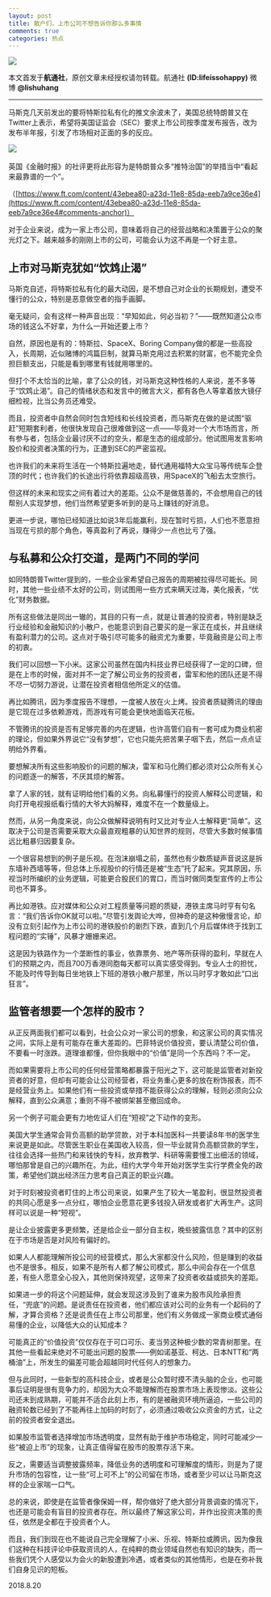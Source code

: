 ```yaml
---
layout: post
title: 散户们，上市公司不想告诉你那么多事情
comments: true
categories: 热点
---
```


![](http://ww1.sinaimg.cn/large/4b91f9d5gy1fugb8fqwavj20rn0g91g6.jpg)

本文首发于**航通社**，原创文章未经授权请勿转载。航通社 **(ID:lifeissohappy)** 微博 **@lishuhang**

---

马斯克几天前发出的要将特斯拉私有化的推文余波未了，美国总统特朗普又在Twitter上表示，希望将美国证监会（SEC）要求上市公司按季度发布报告，改为发布半年报，引发了市场相对正面的多的反应。

​![](http://ww1.sinaimg.cn/large/4b91f9d5gy1fugb8obtbnj20gc0bajt2.jpg)​

英国《金融时报》的社评更将此形容为是特朗普众多“推特治国”的举措当中“看起来最靠谱的一个”。

（[https://www.ft.com/content/43ebea80-a23d-11e8-85da-eeb7a9ce36e4](https://www.ft.com/content/43ebea80-a23d-11e8-85da-eeb7a9ce36e4#comments-anchor)）

对于企业来说，成为一家上市公司，意味着将自己的经营战略和决策置于公众的聚光灯之下。越来越多的刚刚上市的公司，可能会认为这不再是一个好主意。

## 上市对马斯克犹如“饮鸩止渴”

马斯克自述，将特斯拉私有化的最大动因，是不想自己对企业的长期规划，遭受不懂行的公众，特别是恶意做空者的指手画脚。

毫无疑问，会有这样一种声音出现：“早知如此，何必当初？”——既然知道公众市场的钱这么不好拿，为什么一开始还要上市？

自然，原因也是有的：特斯拉、SpaceX、Boring Company做的都是一些高投入，长周期，近似赌博的鸿篇巨制，就算马斯克用过去积累的财富，也不能完全负担巨额支出，只能是看到哪里有钱就用哪里的。

但打个不太恰当的比喻，拿了公众的钱，对马斯克这种性格的人来说，差不多等于“饮鸩止渴”。自己的情绪状态和发言中的微言大义，都有各色人等拿着放大镜仔细检视，比当公务员还难受。

而且，投资者中自然会同时包含短线和长线投资者，而马斯克在做的是试图“驱赶”短期套利者，他很快发现自己很难做到这一点——毕竟对一个大市场而言，所有参与者，包括企业最讨厌不过的空头，都是生态的组成部分。他试图用发言影响股价和投资者决策的行为，正遭到SEC的严密监视。

也许我们的未来将生活在一个特斯拉遍地走，替代通用福特大众宝马等传统车企登顶的时代；也许我们的长途出行将依靠超级高铁，用SpaceX的飞船去太空旅行。

但这样的未来和现实之间有着过大的差距。公众不是做慈善的，不会想用自己的钱帮别人实现梦想，他们当然希望更多听到的是马上赚钱的好消息。

更进一步说，哪怕已经知道比如说3年后能赢利，现在暂时亏损，人们也不愿意担当现在亏损的那个角色，等真盈利了再说，赚得少一点也比亏了强。

## 与私募和公众打交道，是两门不同的学问

如同特朗普Twitter提到的，一些企业家希望自己报告的周期被拉得尽可能长。同时，其他一些业绩不太好的公司，则试图用一些方式来瞒天过海，美化报表，“优化”财务数据。

所有这些做法是同出一辙的，其目的只有一点，就是让普通的投资者，特别是缺乏行业经验和金融知识的小散户，也能意识到自己要买的是一家正在成长，并且继续有盈利潜力的公司。这点对于吸引尽可能多的融资尤为重要，毕竟融资是公司上市的初衷。

我们可以回想一下小米。这家公司虽然在国内科技业界已经获得了一定的口碑，但是在上市的时候，面对并不一定了解公司业务的投资者，雷军和他的团队还是不得不尽一切努力游说，让潜在投资者相信他所定义的估值。

再比如腾讯，因为季度报告不理想，一度被人放在火上烤。投资者质疑腾讯的理由是它现在过多依赖游戏，而游戏有可能会更快地面临天花板。

不管腾讯的投资是否有足够完善的内在逻辑，也许高管们自有一套可成为商业机密的理论，但如果外界说它“没有梦想”，它也只能先把苦果子咽下去，然后一点点证明给外界看。

要想解决所有这些影响股价的问题的解决，雷军和马化腾们都必须对公众所有关心的问题逐一的解答，不厌其烦的解答。

拿了人家的钱，就有证明给他们看的义务。向私募懂行的投资人解释公司逻辑，和向打开电视报纸看行情的大爷大妈解释，难度不在一个数量级上。

然而，从另一角度来说，向公众做解释说明有时又比对专业人士解释更“简单”。这取决于公司是否需要采取大众最直观粗暴的认知世界的规则，尽管大多数时候事情远比粗暴归因要复杂。

一个很容易想到的例子是乐视。在泡沫崩塌之前，虽然也有少数质疑声音说这是拆东墙补西墙等等，但总体上乐视股价的行情还是被“生态”托了起来。究其原因，乐视当时所编织的业务逻辑，可能更合股民们的胃口，而当时做同类型宣传的上市公司也不算多。

再比如港铁。应对媒体和公众对工程质量等问题的质疑，港铁主席马时亨有句名言：“我们告诉你OK就可以啦。”尽管引发舆论大哗，但神奇的是这种傲慢言论，却没有立刻引起作为上市公司的港铁股价的剧烈下跌，直到几个月后媒体终于找到工程问题的“实锤”，风暴才姗姗来迟。

这是因为铁路作为一个垄断性的事业，依靠票务、地产等所获得的盈利，早就在人们的预期之内，而且700万香港同胞每天都可以真实感受得到。专业人士的担忧，不能及时传导到每日坐地铁上下班的港铁小散户那里，所以马时亨才敢如此“口出狂言”。

## 监管者想要一个怎样的股市？

从正反两面我们都可以看到，社会公众对一家公司的想象，和这家公司的真实情况之间，实际上是有可能存在重大差距的。巴菲特说价值投资，要认清楚公司价值，不要看一时涨跌。道理谁都懂，但你我眼中的“价值”是同一个东西吗？不一定。

而如果需要将上市公司的任何经营策略都暴露于阳光之下，这可能是监管者对新投资者的好意，但却有可能会让公司经营者，将业务重心更多的放在粉饰报表，而不是经营业务上。如果他们有一些投资或举措不能获得公众的理解，轻则必须向公众解释，直到公众满意；重则不得不被绑架甚至撤回成命。

另一个例子可能会更有力地佐证人们在“短视”之下动作的变形。

美国大学生通常会背负高额的助学贷款，对于本科加医科一共要读8年书的医学生来说更是如此。尽管医生职业在美国收入较高，但一毕业就背负高额贷款的学生，往往会选择一些热门和来钱快的专科，放弃教学、科研等需要慢工出细活的领域，哪怕那曾是自己的兴趣所在。为此，纽约大学今年开始对医学生实行学费全免的政策，希望他们跳出经济压力思考自己真正的职业兴趣。

对于时刻被投资者盯住的上市公司来说，如果产生了较大一笔盈利，很显然投资者的共同心愿是多一点分红，哪怕企业愿意花更多钱投入研发或者扩大再生产。这同样可以说是一种“短视”。

是让企业披露更多更频繁，还是给企业一部分自主权，晚些披露信息？其中的区别在于市场是否是对风险有偏好的。

如果人人都能理解所投公司的经营模式，那么大家都没什么风险，但是赚到的收益也不是很多。相反，如果不是所有人都了解公司模式，那么中间会存在一个信息差，有些人愿意全心投入，其他则保持观望，这带来了投资者收益或损失的差距。

如果进一步的将这个问题延伸，就会发现这涉及到了谁来为股市风险承担责任，“兜底”的问题。是说责任在投资者，他们都应该对公司的业务有一个起码的了解，才算合资格？还是说责任在上市公司那里，他们有义务做成一家商业模式通俗易懂的企业，以降低大众的认知成本？

可能真正的“价值投资”仅仅存在于可口可乐、麦当劳这种极少数的常青树那里。在其他一些看起来绝对不可能出问题的股票——例如诺基亚、柯达、日本NTT和“两桶油”上，所发生的偏差可能会超越同时代任何人的想象力。

但与此同时，一些新型的高科技企业，或者是公众暂时摸不清头脑的企业，也可能事后证明是很有竞争力的，却因为大众不能理解而在股票市场上表现惨淡。这些公司还未到成熟期，可能并不适合此刻上市，有的是被融资环境所逼迫，一些公司的融资轮数已经到了不能再往上加码的时刻了，必须通过吸收公众资金的方式，让之前的投资者安全退出。

如果股市监管者选择增加市场透明度，显然有助于维护市场稳定，同时可能减少一些“被迫上市”的现象，让真正值得留在股市的股票存活下来。

反之，需要适当调整披露频率，降低业务的透明度和可理解度的情形，则是为了提升市场的包容性，让一些“可上可不上”的公司留在市场，或者至少可以让马斯克这样的企业家喘一口气。

总的来说，即使是在监管者像保姆一样，帮你做好了绝大部分背景调查的情况下，也还是可能会有盲目的投资者存在。所以最终了解这家公司，并作出投资决策的责任，依然是全都在于投资者个人。

而且，我们到现在也不能说自己完全理解了小米、乐视、特斯拉或腾讯，因为像我们这种在科技评论中获取资讯的人，在纯粹的商业领域自然也有知识的缺失，而一些我们凭个人感受以为会火的新股遭到冷遇，或者类似的其他情形，也是在弥补我们自身见识的短板。

2018.8.20